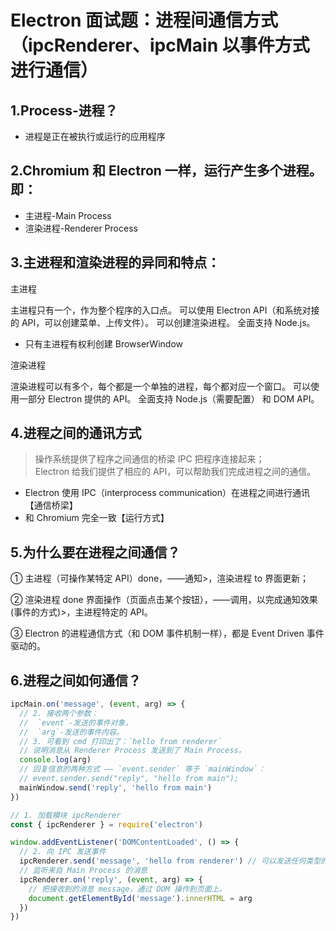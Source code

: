 # Electron 面试题：进程间通信方式（ipcRenderer、ipcMain 以事件方式进行通信）

## 1.Process-进程？

- 进程是正在被执行或运行的应用程序

## 2.Chromium 和 Electron 一样，运行产生多个进程。即：

- 主进程-Main Process
- 渲染进程-Renderer Process

## 3.主进程和渲染进程的异同和特点：

主进程

主进程只有一个，作为整个程序的入口点。
可以使用 Electron API（和系统对接的 API，可以创建菜单、上传文件）。
可以创建渲染进程。
全面支持 Node.js。

- 只有主进程有权利创建 BrowserWindow

渲染进程

渲染进程可以有多个，每个都是一个单独的进程，每个都对应一个窗口。
可以使用一部分 Electron 提供的 API。
全面支持 Node.js（需要配置） 和 DOM API。

## 4.进程之间的通讯方式

> 操作系统提供了程序之间通信的桥梁 IPC 把程序连接起来；  
> Electron 给我们提供了相应的 API，可以帮助我们完成进程之间的通信。

- Electron 使用 IPC（interprocess communication）在进程之间进行通讯【通信桥梁】
- 和 Chromium 完全一致【运行方式】

## 5.为什么要在进程之间通信？

① 主进程（可操作某特定 API）done，——通知>，渲染进程 to 界面更新；

② 渲染进程 done 界面操作（页面点击某个按钮），——调用，以完成通知效果(事件的方式)>，主进程特定的 API。

③ Electron 的进程通信方式（和 DOM 事件机制一样），都是 Event Driven 事件驱动的。

## 6.进程之间如何通信？

```js
ipcMain.on('message', (event, arg) => {
  // 2. 接收两个参数：
  //  `event`-发送的事件对象，
  //  `arg`-发送的事件内容。
  // 3. 可看到 cmd 打印出了：`hello from renderer`
  // 说明消息从 Renderer Process 发送到了 Main Process。
  console.log(arg)
  // 回复信息的两种方式 —— `event.sender` 等于 `mainWindow`：
  // event.sender.send("reply", "hello from main");
  mainWindow.send('reply', 'hello from main')
})
```

```js
// 1. 加载模块 ipcRenderer
const { ipcRenderer } = require('electron')

window.addEventListener('DOMContentLoaded', () => {
  // 2. 向 IPC 发送事件
  ipcRenderer.send('message', 'hello from renderer') // 可以发送任何类型的数据格式。
  // 监听来自 Main Process 的消息
  ipcRenderer.on('reply', (event, arg) => {
    // 把接收到的消息 message，通过 DOM 操作到页面上。
    document.getElementById('message').innerHTML = arg
  })
})
```
